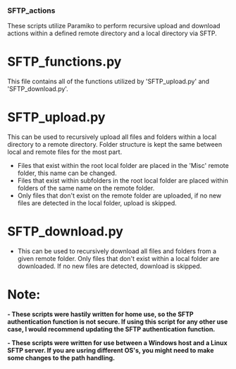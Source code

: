 ### SFTP_actions
These scripts utilize Paramiko to perform recursive upload and download actions within a defined remote directory and a local directory via SFTP.

# SFTP_functions.py
This file contains all of the functions utilized by 'SFTP_upload.py' and 'SFTP_download.py'.

# SFTP_upload.py 
This can be used to recursively upload all files and folders within a local directory to a remote directory. Folder structure is kept the same between local and remote files for the most part. 

* Files that exist within the root local folder are placed in the 'Misc' remote folder, this name can be changed.
* Files that exist within subfolders in the root local folder are placed within folders of the same name on the remote folder.
* Only files that don't exist on the remote folder are uploaded, if no new files are detected in the local folder, upload is skipped.


# SFTP_download.py 
* This can be used to recursively download all files and folders from a given remote folder.
Only files that don't exist within a local folder are downloaded. If no new files are detected, download is skipped.

# Note:
**- These scripts were hastily written for home use, so the SFTP authentication function is not secure. If using this script for any other use case, I would recommend updating the SFTP authentication function.**

**- These scripts were written for use between a Windows host and a Linux SFTP server. If you are usring different OS's, you might need to make some changes to the path handling.**
